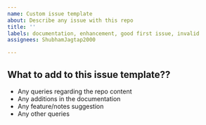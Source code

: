 ```yaml
---
name: Custom issue template
about: Describe any issue with this repo
title: ''
labels: documentation, enhancement, good first issue, invalid
assignees: ShubhamJagtap2000

---
```


## What to add to this issue template??

- Any queries regarding the repo content
- Any additions in the documentation
- Any feature/notes suggestion
- Any other queries
